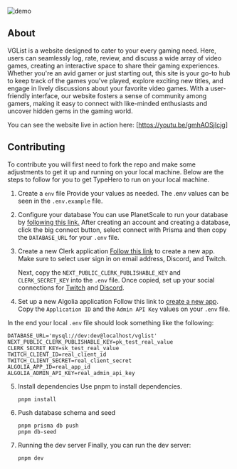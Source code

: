 ![demo](https://media.discordapp.net/attachments/1106206570091663410/1163612175890395246/demo-2.png?ex=65403549&is=652dc049&hm=d914d2fcfc73bae1dd7cbc8c137189a318f3a738b8c80581df9bb830bebfffa0&=&width=954&height=537)

## About

VGList is a website designed to cater to your every gaming need. Here, users can seamlessly log, rate, review, and discuss a wide array of video games, creating an interactive space to share their gaming experiences. Whether you're an avid gamer or just starting out, this site is your go-to hub to keep track of the games you've played, explore exciting new titles, and engage in lively discussions about your favorite video games. With a user-friendly interface, our website fosters a sense of community among gamers, making it easy to connect with like-minded enthusiasts and uncover hidden gems in the gaming world.

You can see the website live in action here: [https://youtu.be/gmhAOSjIcjg]

## Contributing

To contribute you will first need to fork the repo and make some adjustments to get it up and running on your local machine. Below are the steps to follow for you to get TypeHero to run on your local machine.

1. Create a `env` file
   Provide your values as needed. The .env values can be seen in the `.env.example` file.

2. Configure your database
   You can use PlanetScale to run your database by [following this link.](https://planetscale.com/docs/tutorials/planetscale-quick-start-guide) After creating an account and creating a database, click the big connect button, select connect with Prisma and then copy the `DATABASE_URL` for your `.env` file.

3. Create a new Clerk application
   [Follow this link](https://clerk.com/docs/quickstarts/setup-clerk) to create a new app. Make sure to select user sign in on email address, Discord, and Twitch.

   Next, copy the `NEXT_PUBLIC_CLERK_PUBLISHABLE_KEY` and `CLERK_SECRET_KEY` into the `.env` file. Once copied, set up your social connections for [Twitch](https://clerk.com/docs/authentication/social-connections/twitch) and [Discord](https://clerk.com/docs/authentication/social-connections/discord).

4. Set up a new Algolia application
   Follow this link to [create a new app](https://dashboard.algolia.com/users/sign_in). Copy the `Application ID` and the `Admin API Key` values on your `.env` file.

In the end your local `.env` file should look something like the following:

```
DATABASE_URL='mysql://dev:dev@localhost/vglist'
NEXT_PUBLIC_CLERK_PUBLISHABLE_KEY=pk_test_real_value
CLERK_SECRET_KEY=sk_test_real_value
TWITCH_CLIENT_ID=real_client_id
TWITCH_CLIENT_SECRET=real_client_secret
ALGOLIA_APP_ID=real_app_id
ALGOLIA_ADMIN_API_KEY=real_admin_api_key
```

5. Install dependencies
   Use pnpm to install dependencies.

   ```
   pnpm install
   ```

6. Push database schema and seed

   ```
   pnpm prisma db push
   pnpm db-seed
   ```

7. Running the dev server
   Finally, you can run the dev server:

   ```
   pnpm dev
   ```
